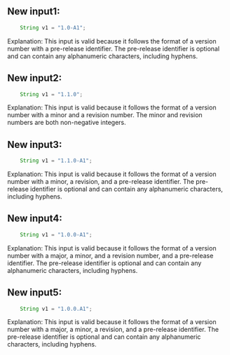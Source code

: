 ## New input1:
```java
    String v1 = "1.0-A1";
```
Explanation: This input is valid because it follows the format of a version number with a pre-release identifier. The pre-release identifier is optional and can contain any alphanumeric characters, including hyphens.

## New input2:
```java
    String v1 = "1.1.0";
```
Explanation: This input is valid because it follows the format of a version number with a minor and a revision number. The minor and revision numbers are both non-negative integers.

## New input3:
```java
    String v1 = "1.1.0-A1";
```
Explanation: This input is valid because it follows the format of a version number with a minor, a revision, and a pre-release identifier. The pre-release identifier is optional and can contain any alphanumeric characters, including hyphens.

## New input4:
```java
    String v1 = "1.0.0-A1";
```
Explanation: This input is valid because it follows the format of a version number with a major, a minor, and a revision number, and a pre-release identifier. The pre-release identifier is optional and can contain any alphanumeric characters, including hyphens.

## New input5:
```java
    String v1 = "1.0.0.A1";
```
Explanation: This input is valid because it follows the format of a version number with a major, a minor, a revision, and a pre-release identifier. The pre-release identifier is optional and can contain any alphanumeric characters, including hyphens.
